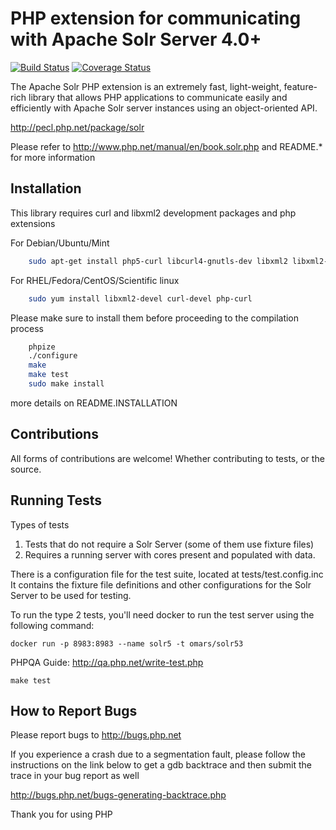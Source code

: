 # PHP extension for communicating with Apache Solr Server 4.0+

[![Build Status](https://travis-ci.org/php/pecl-search_engine-solr.svg?branch=master)](https://travis-ci.org/php/pecl-search_engine-solr)
[![Coverage Status](https://coveralls.io/repos/github/php/pecl-search_engine-solr/badge.svg?branch=master)](https://coveralls.io/github/php/pecl-search_engine-solr?branch=master)

The Apache Solr PHP extension is an extremely fast, light-weight, feature-rich library that allows PHP applications to communicate easily and efficiently with Apache Solr server instances using an object-oriented API.

http://pecl.php.net/package/solr


Please refer to http://www.php.net/manual/en/book.solr.php and README.* for more information


Installation
------------

This library requires curl and libxml2 development packages and php extensions

For Debian/Ubuntu/Mint

```bash
    sudo apt-get install php5-curl libcurl4-gnutls-dev libxml2 libxml2-dev
```
For RHEL/Fedora/CentOS/Scientific linux
```bash
    sudo yum install libxml2-devel curl-devel php-curl
```


Please make sure to install them before proceeding to the compilation process
```bash
    phpize
    ./configure
    make
    make test
    sudo make install
```

more details on README.INSTALLATION

Contributions
-------------
All forms of contributions are welcome! Whether contributing to tests, or the source.

Running Tests
-------------
Types of tests

1. Tests that do not require a Solr Server (some of them use fixture files)
2. Requires a running server with cores present and populated with data.

There is a configuration file for the test suite, located at tests/test.config.inc
It contains the fixture file definitions and other configurations for the Solr Server to be used for testing.

To run the type 2 tests, you'll need docker to run the test server using the following command:

```docker run -p 8983:8983 --name solr5 -t omars/solr53```

PHPQA Guide: http://qa.php.net/write-test.php


``` make test ```

How to Report Bugs
------------------

Please report bugs to http://bugs.php.net

If you experience a crash due to a segmentation fault, please follow the instructions on the link below
to get a gdb backtrace and then submit the trace in your bug report as well

http://bugs.php.net/bugs-generating-backtrace.php

Thank you for using PHP
